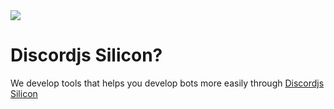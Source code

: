<img src="https://media.discordapp.net/attachments/1224558178109231158/1224574159460499558/Splash.png?ex=661dfc8f&is=660b878f&hm=ba439d91e8049800542ce858c4ae05b860ed8b170cabe69c1b0cfed96650516f&=&format=webp&quality=lossless&width=1440&height=480">
<h1>Discordjs Silicon?</h1>
We develop tools that helps you develop bots more easily through <a href="">Discordjs Silicon</a>
